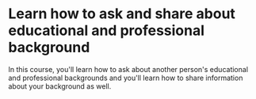 # Learn how to ask and share about educational and professional background

In this course, you'll learn how to ask about another person's educational and professional backgrounds and you'll learn how to share information about your background as well.
